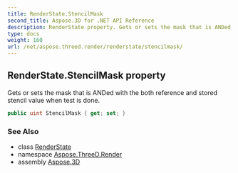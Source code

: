 ```yaml
---
title: RenderState.StencilMask
second_title: Aspose.3D for .NET API Reference
description: RenderState property. Gets or sets the mask that is ANDed with the both reference and stored stencil value when test is done
type: docs
weight: 160
url: /net/aspose.threed.render/renderstate/stencilmask/
---
```

## RenderState.StencilMask property

Gets or sets the mask that is ANDed with the both reference and stored stencil value when test is done.

```csharp
public uint StencilMask { get; set; }
```

### See Also

* class [RenderState](../)
* namespace [Aspose.ThreeD.Render](../../renderstate/)
* assembly [Aspose.3D](../../../)


